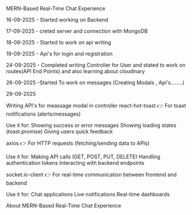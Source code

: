 MERN-Based Real-Time Chat Experience

16-09-2025 - Started working on Backend

17-09-2025 - creted server and connection with MongoDB

18-09-2025 - Started to work on api writing

19-09-2025 - Api's for login and registration

24-09-2025 - Completed writing Controller for User and stated to work on routes(API End Points) and also learning about cloudinary

26-09-2025 -Started To work on messages (Creating Modals , Api's........)

29-09-2025

Writing API's for meassage modal in controller
react-hot-toast
👉 For toast notifications (alerts/messages)

Use it for: Showing success or error messages Showing loading states (toast.promise) Giving users quick feedback

axios
👉 For HTTP requests (fetching/sending data to APIs)

Use it for: Making API calls (GET, POST, PUT, DELETE) Handling authentication tokens Interacting with backend endpoints

socket.io-client
👉 For real-time communication between frontend and backend

Use it for: Chat applications Live notifications Real-time dashboards

About
MERN-Based Real-Time Chat Experience

